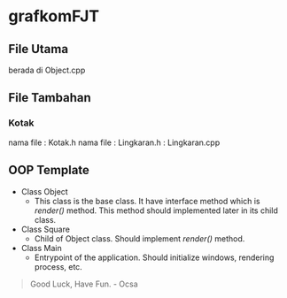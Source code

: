# grafkomFJT

## File Utama
berada di Object.cpp

## File Tambahan
### Kotak
nama file : Kotak.h
nama file : Lingkaran.h
          : Lingkaran.cpp

## OOP Template
* Class Object
    * This class is the base class. It have interface method which is *render()* method. This method should implemented later in its child class.
* Class Square
    * Child of Object class. Should implement *render()* method.
* Class Main
    * Entrypoint of the application. Should initialize windows, rendering process, etc.

> Good Luck, Have Fun. - Ocsa
